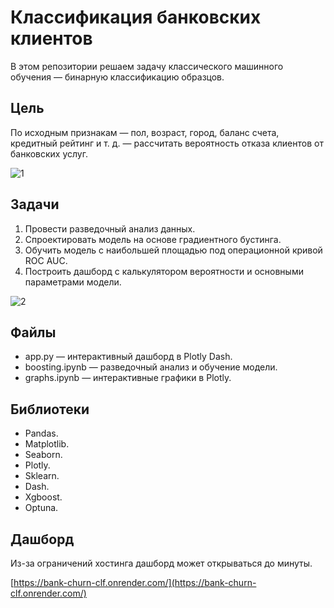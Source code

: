 # Классификация банковских клиентов

В этом репозитории решаем задачу классического машинного обучения — бинарную классификацию образцов.

## Цель

По исходным признакам — пол, возраст, город, баланс счета, кредитный рейтинг и т. д. — рассчитать вероятность отказа клиентов от банковских услуг.

![1](https://github.com/user-attachments/assets/9344367b-b494-4f00-af4e-36d30c2f60e5)

## Задачи

1. Провести разведочный анализ данных.
2. Спроектировать модель на основе градиентного бустинга.
3. Обучить модель с наибольшей площадью под операционной кривой ROC AUC.
4. Построить дашборд с калькулятором вероятности и основными параметрами модели.

![2](https://github.com/user-attachments/assets/bffbacde-608f-467a-8949-4b58be4a4b1d)

## Файлы

- app.py — интерактивный дашборд в Plotly Dash.
- boosting.ipynb — разведочный анализ и обучение модели.
- graphs.ipynb — интерактивные графики в Plotly.

## Библиотеки

- Pandas.
- Matplotlib.
- Seaborn.
- Plotly.
- Sklearn.
- Dash.
- Xgboost.
- Optuna.

## Дашборд

Из-за ограничений хостинга дашборд может открываться до минуты.

[https://bank-churn-clf.onrender.com/](https://bank-churn-clf.onrender.com/)
